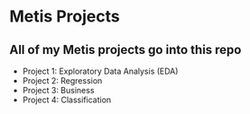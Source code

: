 # Metis Projects

## All of my Metis projects go into this repo

- Project 1: Exploratory Data Analysis (EDA)
- Project 2: Regression
- Project 3: Business
- Project 4: Classification
